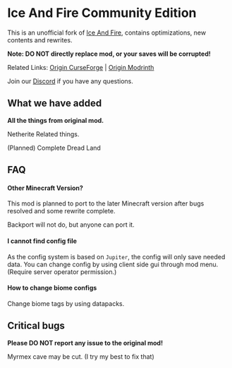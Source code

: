 # Ice And Fire Community Edition

This is an unofficial fork of [Ice And Fire](https://github.com/AlexModGuy/Ice_And_Fire), contains optimizations, new contents and rewrites.

**Note: DO NOT directly replace mod, or your saves will be corrupted!**

Related Links: [Origin CurseForge](https://www.curseforge.com/minecraft/mc-mods/ice-and-fire-dragons) | [Origin Modrinth](https://modrinth.com/mod/ice-and-fire-dragons)

Join our [Discord](https://discord.gg/NDzz2upqAk) if you have any questions.

## What we have added

**All the things from original mod.**

Netherite Related things.

(Planned) Complete Dread Land

## FAQ

#### Other Minecraft Version?

This mod is planned to port to the later Minecraft version after bugs resolved and some rewrite complete.

Backport will not do, but anyone can port it.

#### I cannot find config file

As the config system is based on `Jupiter`, the config will only save needed data. You can change config by using client
side gui through mod menu. (Require server operator permission.)

#### How to change biome configs

Change biome tags by using datapacks.

## Critical bugs

**Please DO NOT report any issue to the original mod!**

Myrmex cave may be cut. (I try my best to fix that)